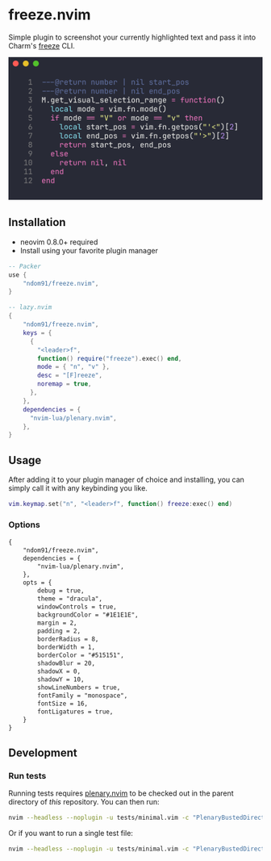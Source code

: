 # freeze.nvim

Simple plugin to screenshot your currently highlighted text and pass it into Charm's [freeze](https://github.com/charmbracelet/freeze) CLI.

![](screenshot.png)

## Installation

- neovim 0.8.0+ required
- Install using your favorite plugin manager

```lua
-- Packer
use {
    "ndom91/freeze.nvim",
}
```

```lua
-- lazy.nvim
{
    "ndom91/freeze.nvim",
    keys = {
      {
        "<leader>f",
        function() require("freeze").exec() end,
        mode = { "n", "v" },
        desc = "[F]reeze",
        noremap = true,
      },
    },
    dependencies = {
      "nvim-lua/plenary.nvim",
    },
}
```

## Usage

After adding it to your plugin manager of choice and installing, you can simply call it with any keybinding you like.

```lua
vim.keymap.set("n", "<leader>f", function() freeze:exec() end)
```

### Options

```
{
    "ndom91/freeze.nvim",
    dependencies = {
        "nvim-lua/plenary.nvim",
    },
    opts = {
        debug = true,
        theme = "dracula",
        windowControls = true,
        backgroundColor = "#1E1E1E",
        margin = 2,
        padding = 2,
        borderRadius = 8,
        borderWidth = 1,
        borderColor = "#515151",
        shadowBlur = 20,
        shadowX = 0,
        shadowY = 10,
        showLineNumbers = true,
        fontFamily = "monospace",
        fontSize = 16,
        fontLigatures = true,
    }
}
```

## Development

### Run tests

Running tests requires [plenary.nvim][plenary] to be checked out in the parent directory of _this_ repository.
You can then run:

```bash
nvim --headless --noplugin -u tests/minimal.vim -c "PlenaryBustedDirectory tests/ {minimal_init = 'tests/minimal.vim'}"
```

Or if you want to run a single test file:

```bash
nvim --headless --noplugin -u tests/minimal.vim -c "PlenaryBustedDirectory tests/path_to_file.lua {minimal_init = 'tests/minimal.vim'}"
```

[nvim-lua-guide]: https://github.com/nanotee/nvim-lua-guide
[plenary]: https://github.com/nvim-lua/plenary.nvim
